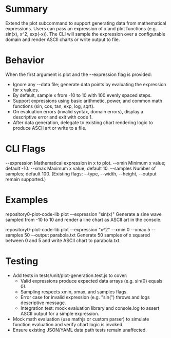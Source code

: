 # Summary

Extend the plot subcommand to support generating data from mathematical expressions. Users can pass an expression of x and plot functions (e.g. sin(x), x^2, exp(-x)). The CLI will sample the expression over a configurable domain and render ASCII charts or write output to file.

# Behavior

When the first argument is plot and the --expression flag is provided:
- Ignore any --data file; generate data points by evaluating the expression for x values.
- By default, sample x from -10 to 10 with 100 evenly spaced steps.
- Support expressions using basic arithmetic, power, and common math functions (sin, cos, tan, exp, log, sqrt).
- On evaluation errors (invalid syntax, domain errors), display a descriptive error and exit with code 1.
- After data generation, delegate to existing chart rendering logic to produce ASCII art or write to a file.

# CLI Flags

--expression <formula>   Mathematical expression in x to plot.
--xmin <number>          Minimum x value; default -10.
--xmax <number>          Maximum x value; default 10.
--samples <integer>      Number of samples; default 100.
(Existing flags: --type, --width, --height, --output remain supported.)

# Examples

repository0-plot-code-lib plot --expression "sin(x)"
Generate a sine wave sampled from -10 to 10 and render a line chart as ASCII art in the console.

repository0-plot-code-lib plot --expression "x^2" --xmin 0 --xmax 5 --samples 50 --output parabola.txt
Generate 50 samples of x squared between 0 and 5 and write ASCII chart to parabola.txt.

# Testing

- Add tests in tests/unit/plot-generation.test.js to cover:
  - Valid expressions produce expected data arrays (e.g. sin(0) equals 0).
  - Sampling respects xmin, xmax, and samples flags.
  - Error case for invalid expression (e.g. "sin(") throws and logs descriptive message.
  - Integration test: mock evaluation library and console.log to assert ASCII output for a simple expression.
- Mock math evaluation (use mathjs or custom parser) to simulate function evaluation and verify chart logic is invoked.
- Ensure existing JSON/YAML data path tests remain unaffected.